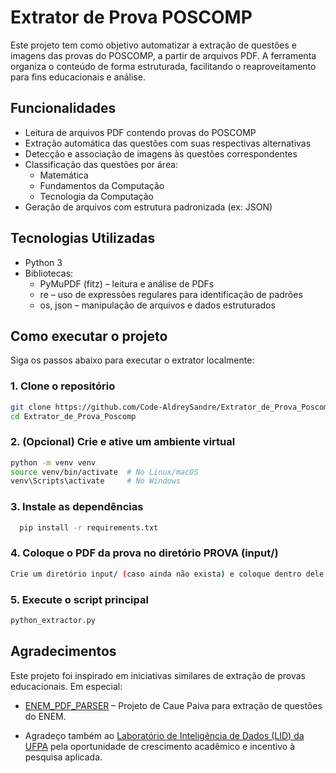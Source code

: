 # Extrator de Prova POSCOMP


Este projeto tem como objetivo automatizar a extração de questões e imagens das provas do POSCOMP, a partir de arquivos PDF. A ferramenta organiza o conteúdo de forma estruturada, facilitando o reaproveitamento para fins educacionais e análise.

## Funcionalidades

- Leitura de arquivos PDF contendo provas do POSCOMP
- Extração automática das questões com suas respectivas alternativas
- Detecção e associação de imagens às questões correspondentes
- Classificação das questões por área:
  - Matemática
  - Fundamentos da Computação
  - Tecnologia da Computação
- Geração de arquivos com estrutura padronizada (ex: JSON)

## Tecnologias Utilizadas

- Python 3
- Bibliotecas:
  - PyMuPDF (fitz) – leitura e análise de PDFs
  - re – uso de expressões regulares para identificação de padrões
  - os, json – manipulação de arquivos e dados estruturados

## Como executar o projeto

Siga os passos abaixo para executar o extrator localmente:

### 1. Clone o repositório

```bash
git clone https://github.com/Code-AldreySandre/Extrator_de_Prova_Poscomp.git
cd Extrator_de_Prova_Poscomp
```
### 2. (Opcional) Crie e ative um ambiente virtual
```bash
python -m venv venv
source venv/bin/activate  # No Linux/macOS
venv\Scripts\activate     # No Windows
```
### 3. Instale as dependências
```bash
  pip install -r requirements.txt
```
### 4. Coloque o PDF da prova no diretório PROVA (input/)
```bash
Crie um diretório input/ (caso ainda não exista) e coloque dentro dele o PDF da prova do POSCOMP que deseja extrair.
```
### 5. Execute o script principal
```bash
python_extractor.py
```
## Agradecimentos
Este projeto foi inspirado em iniciativas similares de extração de provas educacionais. Em especial:

- [ENEM_PDF_PARSER](https://github.com/caue-paiva/ENEM_PDF_PARSER) – Projeto de Caue Paiva para extração de questões do ENEM.
  
- Agradeço também ao [Laboratório de Inteligência de Dados (LID) da UFPA](https://ufpa.br/orgaos/laboratorio-de-inteligencia-de-dados/) pela oportunidade de crescimento acadêmico e incentivo à pesquisa aplicada.
